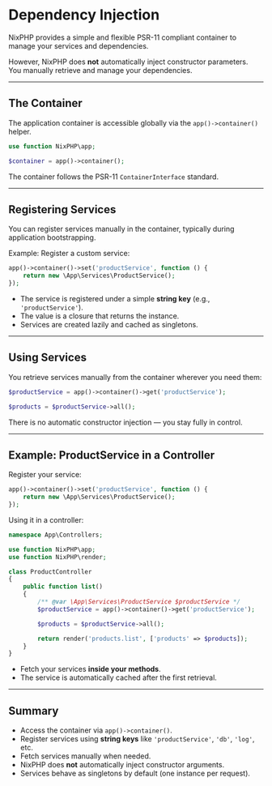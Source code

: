# Dependency Injection

NixPHP provides a simple and flexible PSR-11 compliant container to manage your services and dependencies.

However, NixPHP does **not** automatically inject constructor parameters.  
You manually retrieve and manage your dependencies.

---

## The Container

The application container is accessible globally via the `app()->container()` helper.

```php
use function NixPHP\app;

$container = app()->container();
```

The container follows the PSR-11 `ContainerInterface` standard.

---

## Registering Services

You can register services manually in the container, typically during application bootstrapping.

Example: Register a custom service:

```php
app()->container()->set('productService', function () {
    return new \App\Services\ProductService();
});
```

- The service is registered under a simple **string key** (e.g., `'productService'`).
- The value is a closure that returns the instance.
- Services are created lazily and cached as singletons.

---

## Using Services

You retrieve services manually from the container wherever you need them:

```php
$productService = app()->container()->get('productService');

$products = $productService->all();
```

There is no automatic constructor injection — you stay fully in control.

---

## Example: ProductService in a Controller

Register your service:

```php
app()->container()->set('productService', function () {
    return new \App\Services\ProductService();
});
```

Using it in a controller:

```php
namespace App\Controllers;

use function NixPHP\app;
use function NixPHP\render;

class ProductController
{
    public function list()
    {
        /** @var \App\Services\ProductService $productService */
        $productService = app()->container()->get('productService');

        $products = $productService->all();

        return render('products.list', ['products' => $products]);
    }
}
```

- Fetch your services **inside your methods**.
- The service is automatically cached after the first retrieval.

---

## Summary

- Access the container via `app()->container()`.
- Register services using **string keys** like `'productService'`, `'db'`, `'log'`, etc.
- Fetch services manually when needed.
- NixPHP does **not** automatically inject constructor arguments.
- Services behave as singletons by default (one instance per request).